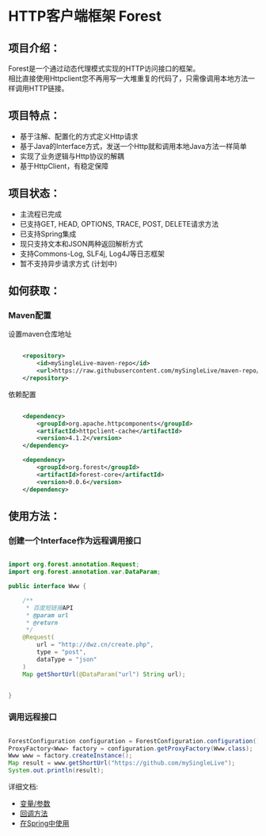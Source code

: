# HTTP客户端框架 Forest

项目介绍：
-------------------------------------

Forest是一个通过动态代理模式实现的HTTP访问接口的框架。<br>
相比直接使用Httpclient您不再用写一大堆重复的代码了，只需像调用本地方法一样调用HTTP链接。

项目特点：
-------------------------------------
* 基于注解、配置化的方式定义Http请求
* 基于Java的Interface方式，发送一个Http就和调用本地Java方法一样简单
* 实现了业务逻辑与Http协议的解耦
* 基于HttpClient，有稳定保障


项目状态：
-------------------------------------

* 主流程已完成
* 已支持GET, HEAD, OPTIONS, TRACE, POST, DELETE请求方法
* 已支持Spring集成
* 现只支持文本和JSON两种返回解析方式
* 支持Commons-Log, SLF4j, Log4J等日志框架
* 暂不支持异步请求方式 (计划中)


如何获取：
-------------------------------------

### Maven配置

设置maven仓库地址

```xml

    <repository>
        <id>mySingleLive-maven-repo</id>
        <url>https://raw.githubusercontent.com/mySingleLive/maven-repo/master/repository</url>
    </repository>
```

依赖配置

```xml

    <dependency>
        <groupId>org.apache.httpcomponents</groupId>
        <artifactId>httpclient-cache</artifactId>
        <version>4.1.2</version>
    </dependency>

    <dependency>
        <groupId>org.forest</groupId>
        <artifactId>forest-core</artifactId>
        <version>0.0.6</version>
    </dependency>

```


使用方法：
-------------------------------------
### 创建一个Interface作为远程调用接口

```java

import org.forest.annotation.Request;
import org.forest.annotation.var.DataParam;

public interface Www {

    /**
     * 百度短链接API
     * @param url
     * @return
     */
    @Request(
        url = "http://dwz.cn/create.php",
        type = "post",
        dataType = "json"
    )
    Map getShortUrl(@DataParam("url") String url);


}


```


### 调用远程接口
```java

ForestConfiguration configuration = ForestConfiguration.configuration();
ProxyFactory<Www> factory = configuration.getProxyFactory(Www.class);
Www www = factory.createInstance();
Map result = www.getShortUrl("https://github.com/mySingleLive");
System.out.println(result);

```


详细文档:<br>
* [变量/参数](https://github.com/mySingleLive/forest/blob/master/forest-core/src/main/doc/DOCUMENTATION.md)<br>
* [回调方法](https://github.com/mySingleLive/forest/blob/master/forest-core/src/main/doc/CALLBACK.md)<br>
* [在Spring中使用](https://github.com/mySingleLive/forest/blob/master/forest-core/src/main/doc/SPRING.md)
